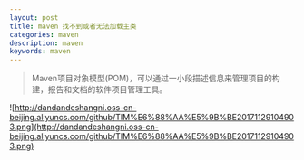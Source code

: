 ```yaml
---
layout: post
title: maven 找不到或者无法加载主类
categories: maven
description: maven
keywords: maven
---
```

> Maven项目对象模型(POM)，可以通过一小段描述信息来管理项目的构建，报告和文档的软件项目管理工具。

![http://dandandeshangni.oss-cn-beijing.aliyuncs.com/github/TIM%E6%88%AA%E5%9B%BE20171129104903.png](http://dandandeshangni.oss-cn-beijing.aliyuncs.com/github/TIM%E6%88%AA%E5%9B%BE20171129104903.png)